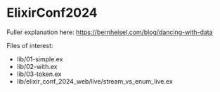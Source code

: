 # ElixirConf2024

Fuller explanation here: https://bernheisel.com/blog/dancing-with-data

Files of interest:

- lib/01-simple.ex
- lib/02-with.ex
- lib/03-token.ex
- lib/elixir_conf_2024_web/live/stream_vs_enum_live.ex

